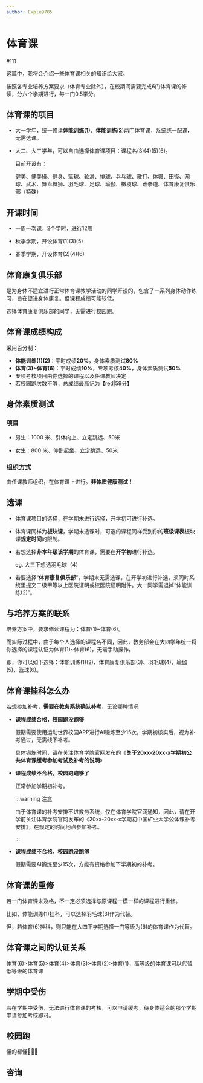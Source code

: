 ```yaml
---
author: Exple9785
---
```


# 体育课

#111

这篇中，我将会介绍一些体育课相关的知识给大家。

按照各专业培养方案要求（体育专业除外），在校期间需要完成6门体育课的修读，分六个学期进行，每一门0.5学分。

## 体育课的项目

- 大一学年，统一修读**体能训练(1)**、**体能训练**(**2**)两门体育课，系统统一配课，无需选课。

- 大二、大三学年，可以自由选择体育课项目：课程名(3)(4)(5)(6)。

  目前开设有：

  健美、健美操、健身、篮球、轮滑、排球、乒乓球、散打、体舞、田径、网球、武术、舞龙舞狮、羽毛球、足球、瑜伽、橄榄球、跆拳道、体育康复俱乐部（特殊）

## 开课时间

- 一周一次课，2个学时，进行12周

- 秋季学期，开设体育(1)(3)(5)
- 春季学期，开设体育(2)(4)(6)

## 体育康复俱乐部

是为身体不适宜进行正常体育课教学活动的同学开设的，包含了一系列身体动作练习，旨在促进身体康复。但课程成绩可能较低。

选择体育康复俱乐部的同学，无需进行校园跑。

## 体育课成绩构成

采用百分制：

- **体能训练(1)(2)**：平时成绩**20%**，身体素质测试**80%**
- **体育(3)~体育(6)**：平时成绩**10%**，专项考核**40%**，身体素质测试**50%**
- 专项考核项目由你选择的课程以及任课教师决定
- 若校园跑次数不够，总成绩最高记为【red|59分】

## 身体素质测试

### 项目

- 男生：1000 米、引体向上、立定跳远、50米

- 女生：800 米、仰卧起坐、立定跳远、50米

### 组织方式

由任课教师组织，在体育课上进行。**非体质健康测试！**

## 选课

- 体育课项目的选择，在学期末进行选择，开学初可进行补选。

- 体育课同样为**板块课**，学期末选课时，可选的课程同样受到你的**班级课表**板块课**规定时间**的限制。

- 若想选择**非本年级该学期**的体育课，需要在**开学初**进行补选。

  eg. 大三下想选羽毛球（4）

- 若要选择“**体育康复俱乐部**”，学期末无需选课，在开学初进行补选，须同时系统里提交二级甲等以上医院证明或校医院证明附件。大一同学需退掉“体能训练(2)”。

## 与培养方案的联系

培养方案中，要求修读课程为：体育(1)~体育(6)。

而实际过程中，由于每个人选择的课程名不同，因此，教务部会在大四学年统一将你选择的课程认证为体育(1)~体育(6)，无需手动操作。

即，你可以如下选择：体能训练(1)(2)、体育康复俱乐部(3)、羽毛球(4)、瑜伽(5)、篮球(6)。

## 体育课挂科怎么办

若想参加补考，**需要在教务系统确认补考**，无论哪种情况

- **课程成绩合格，校园跑没跑够**

  假期需要使用运动世界校园APP进行AI锻炼至少15次，学期初核实后，视为补考通过，无需线下补考。

  具体锻炼时间，请在关注体育学院官网发布的《**关于20xx-20xx-x学期初公共体育课缓考参加考试及补考的说明**》

- **课程成绩不合格，校园跑跑够了**

  正常参加学期初补考。

  :::warning 注意

  由于体育课的补考安排不进教务系统，仅在体育学院官网通知，因此，请在开学前关注体育学院官网发布的《20xx-20xx-x学期初中国矿业大学公体课补考安排》，在规定的时间地点参加补考。

  :::

- **课程成绩不合格，校园跑没跑够**

  假期需要AI锻炼至少15次，方能有资格参加下学期初的补考。

## 体育课的重修

若一门体育课未及格，不一定必须选择与原课程一模一样的课程进行重修。

比如，体能训练(1)挂科，可以选择羽毛球(3)作为代替。

但，若体育(6)挂科，则只能在大四下学期选择一门等级为(6)的体育课作为代替。

## 体育课之间的认证关系

体育(6)>体育(5)>体育(4)>体育(3)>体育(2)>体育(1)，高等级的体育课可以代替低等级的体育课

## 学期中受伤

若在学期中受伤，无法进行体育课的考核，可以申请缓考，待身体适合的那个学期申请参加考核即可。

## 校园跑

懂的都懂🤩🤩🤩

## 咨询
